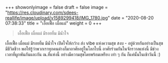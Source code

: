 +++
showonlyimage = false
draft = false
image = "https://res.cloudinary.com/sdees-reallife/image/upload/v1589299418/IMG_1780.jpg"
date = "2020-08-20 07:38:33"
title = "เอื้อเฟื้อ เผื่อแผ่"
weight = 0
+++
> เอื้อเฟื้อ เผื่อแผ่ มีรอยยิ้ม มีน้ำใจ

เอื้อเฟื้อ เผื่อแผ่ มีรอยยิ้ม มีน้ำใจ เปิดใจให้กว้าง ส่ง vibe แห่งความสุข สงบ - อยู่ด้วยกันอย่างเป็นสุข มีชีวิตชีวา พอให้รู้ว่าพวกเราทุกคนต่างก็มาอาศัยอยู่ในโลกใบนี้ อาศัยร่วมกันในจักรวาลแห่งนี้ มีช่วงเวลาที่ผูกพันกันและกัน ณ.ที่แห่งนี้ อย่างมีความสุขโดยพร้อมเพรียง เท่า ๆ กัน ก็แค่นั้นในเช้าวันนี้ :)
